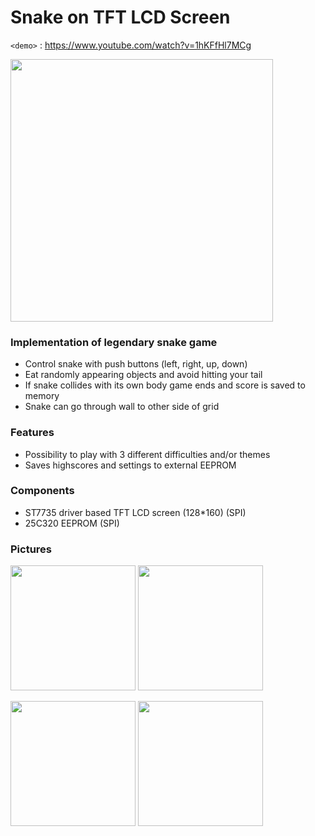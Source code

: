 # Snake on TFT LCD Screen
`<demo>` : <https://www.youtube.com/watch?v=1hKFfHl7MCg>

<img src="https://github.com/yellowpasta/Arduino/blob/master/SnakeTFT/pictures/build_picture.PNG" height=420px> 

### Implementation of legendary snake game

- Control snake with push buttons (left, right, up, down)  
- Eat randomly appearing objects and avoid hitting your tail  
- If snake collides with its own body game ends and score is saved to memory
- Snake can go through wall to other side of grid  

### Features

- Possibility to play with 3 different difficulties and/or themes
- Saves highscores and settings to external EEPROM

### Components
- ST7735 driver based TFT LCD screen (128*160) (SPI)
- 25C320 EEPROM (SPI)  

### Pictures
<img src="https://github.com/yellowpasta/Arduino/blob/master/SnakeTFT/pictures/menu.PNG" height=200px> <img src="https://github.com/yellowpasta/Arduino/blob/master/SnakeTFT/pictures/highscores.PNG" height=200px> 

<img src="https://github.com/yellowpasta/Arduino/blob/master/SnakeTFT/pictures/theme.PNG" height=200px> <img src="https://github.com/yellowpasta/Arduino/blob/master/SnakeTFT/pictures/gameplay.PNG" height=200px>

